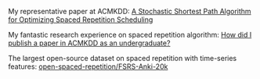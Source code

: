 My representative paper at ACMKDD: [A Stochastic Shortest Path Algorithm for Optimizing Spaced Repetition Scheduling](http://www.maimemo.com/paper/)

My fantastic research experience on spaced repetition algorithm: [How did I publish a paper in ACMKDD as an undergraduate?](https://medium.com/@JarrettYe/how-did-i-publish-a-paper-in-acmkdd-as-an-undergraduate-c0199baddf31?source=friends_link&sk=de3ccb28e7db7dcbf1152f967669ebcb)

The largest open-source dataset on spaced repetition with time-series features: [open-spaced-repetition/FSRS-Anki-20k](https://huggingface.co/datasets/open-spaced-repetition/FSRS-Anki-20k)